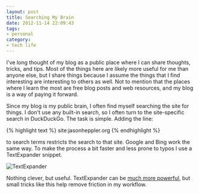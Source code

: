 ```yaml
---
layout: post
title: Searching My Brain
date: 2012-11-14 22:09:43
tags:
- personal
category: 
- tech life
---
```

I've long thought of my blog as a public place where I can share thoughts, tricks, and tips. Most of the things here are likely more useful for me than anyone else, but I share things because I assume the things that I find interesting are interesting to others as well. Not to mention that the places where I learn the most are free blog posts and web resources, and my blog is a way of paying it forward. 

Since my blog is my public brain, I often find myself searching the site for things. I don't use any built-in search, so I often turn to the site-specific search in DuckDuckGo. The task is simple. Adding the line:

{% highlight text %}
site:jasonheppler.org
{% endhighlight %}

to search terms restricts the search to that site. Google and Bing work the same way. To make the process a bit faster and less prone to typos I use a TextExpander snippet.

![TextExpander](http://farm9.staticflickr.com/8343/8186469761_c3a2cf99b5.jpg "TextExpander")

Nothing clever, but useful. TextExpander can be [much more powerful](http://vimeo.com/10125313), but small tricks like this help remove friction in my workflow.